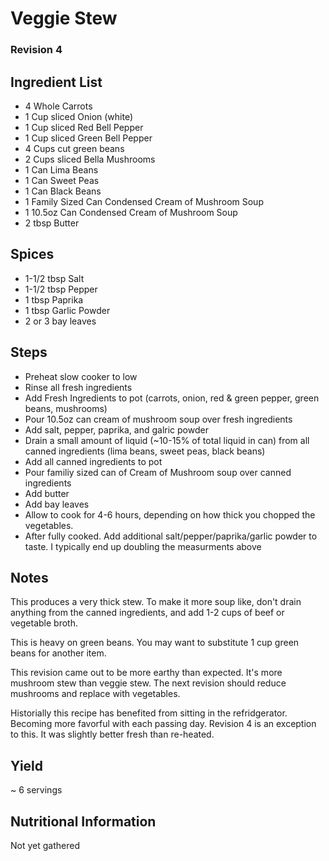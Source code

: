 # Veggie Stew

### Revision 4

## Ingredient List
- 4 Whole Carrots
- 1 Cup sliced Onion (white)
- 1 Cup sliced Red Bell Pepper
- 1 Cup sliced Green Bell Pepper
- 4 Cups cut green beans
- 2 Cups sliced Bella Mushrooms
- 1 Can Lima Beans
- 1 Can Sweet Peas
- 1 Can Black Beans
- 1 Family Sized Can Condensed Cream of Mushroom Soup
- 1 10.5oz Can Condensed Cream of Mushroom Soup
- 2 tbsp Butter

## Spices
- 1-1/2 tbsp Salt
- 1-1/2 tbsp Pepper
- 1 tbsp Paprika
- 1 tbsp Garlic Powder
- 2 or 3 bay leaves

## Steps
* Preheat slow cooker to low
* Rinse all fresh ingredients
* Add Fresh Ingredients to pot (carrots, onion, red & green pepper, green beans, mushrooms)
* Pour 10.5oz can cream of mushroom soup over fresh ingredients
* Add salt, pepper, paprika, and galric powder
* Drain a small amount of liquid (~10-15% of total liquid in can) from all canned ingredients (lima beans, sweet peas, black beans)
* Add all canned ingredients to pot
* Pour familiy sized can of Cream of Mushroom soup over canned ingredients
* Add butter
* Add bay leaves
* Allow to cook for 4-6 hours, depending on how thick you chopped the vegetables.
* After fully cooked. Add additional salt/pepper/paprika/garlic powder to taste. I typically end up doubling the measurments above

## Notes
This produces a very thick stew. To make it more soup like, don't drain anything from the canned ingredients, and add 1-2 cups of beef or vegetable broth.

This is heavy on green beans. You may want to substitute 1 cup green beans for another item.

This revision came out to be more earthy than expected. It's more mushroom stew than veggie stew. The next revision should reduce mushrooms and replace with vegetables.

Historially this recipe has benefited from sitting in the refridgerator. Becoming more favorful with each passing day. Revision 4 is an exception to this. It was slightly better fresh than re-heated.

## Yield
~ 6 servings

## Nutritional Information
Not yet gathered
